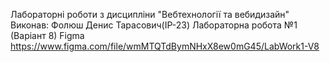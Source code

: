 Лабораторні роботи з дисципліни "Вебтехнології та вебидизайн"
Виконав: Фолюш Денис Тарасович(ІР-23)
Лабораторна робота №1 (Варіант 8)
Figma
https://www.figma.com/file/wmMTQTdBymNHxX8ew0mG45/LabWork1-V8